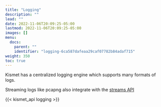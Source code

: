 ```yaml
---
title: "Logging"
description: ""
lead: ""
date: 2022-11-06T20:09:25-05:00
lastmod: 2022-11-06T20:09:25-05:00
images: []
menu:
  docs:
    parent: ""
    identifier: "logging-6ca587dafeaa29caf07782b84adaf715"
weight: 350
toc: true
---
```


Kismet has a centralized logging engine which supports many formats of logs.

Streaming logs like pcapng also integrate with the [streams API](/docs/api/streams/)

{{< kismet_api logging >}}
